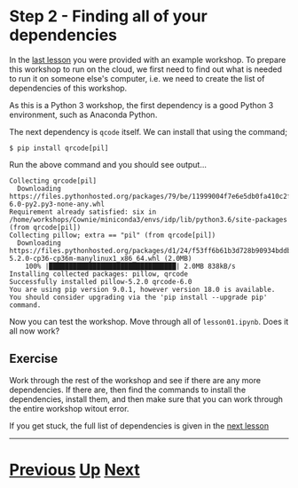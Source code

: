 # Step 2 - Finding all of your dependencies

In the [last lesson](part01.md) you were provided with an example workshop. To prepare this workshop to run on the cloud, we first need to find out what is needed to run it on someone else's computer, i.e. we need to create the list of dependencies of this workshop.

As this is a Python 3 workshop, the first dependency is a good Python 3 environment, such as Anaconda Python.

The next dependency is `qcode` itself. We can install that using the command;

```
$ pip install qrcode[pil]
```

Run the above command and you should see output...

```
Collecting qrcode[pil]
  Downloading https://files.pythonhosted.org/packages/79/be/11999004f7e6e5db0fa410c2feacd67c07f472f4500fde0026101f31d0df/qrcode-6.0-py2.py3-none-any.whl
Requirement already satisfied: six in /home/workshops/Cownie/miniconda3/envs/idp/lib/python3.6/site-packages (from qrcode[pil])
Collecting pillow; extra == "pil" (from qrcode[pil])
  Downloading https://files.pythonhosted.org/packages/d1/24/f53ff6b61b3d728b90934bddb4f03f8ab584a7f49299bf3bde56e2952612/Pillow-5.2.0-cp36-cp36m-manylinux1_x86_64.whl (2.0MB)
    100% |████████████████████████████████| 2.0MB 838kB/s 
Installing collected packages: pillow, qrcode
Successfully installed pillow-5.2.0 qrcode-6.0
You are using pip version 9.0.1, however version 18.0 is available.
You should consider upgrading via the 'pip install --upgrade pip' command.
```

Now you can test the workshop. Move through all of `lesson01.ipynb`. Does it all now work?

## Exercise

Work through the rest of the workshop and see if there are any more dependencies. If there are, then find the commands to install the dependencies, install them, and then make sure that you can work through the entire workshop witout error.

If you get stuck, the full list of dependencies is given in the [next lesson](part03.md)

***

# [Previous](part01.md) [Up](../README.md) [Next](part03.md)

